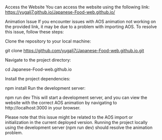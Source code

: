 Access the Website
You can access the website using the following link: https://yugalj7.github.io/Japanese-Food-web.github.io/

Animation Issue
If you encounter issues with AOS animation not working on the provided link, it may be due to a problem with importing AOS. 
To resolve this issue, follow these steps:

Clone the repository to your local machine:

git clone https://github.com/yugalj7/Japanese-Food-web.github.io.git

Navigate to the project directory:

cd Japanese-Food-web.github.io

Install the project dependencies:

npm install
Run the development server:

npm run dev
This will start a development server, and you can view the website with the correct AOS animation by navigating to http://localhost:3000 in your browser.

Please note that this issue might be related to the AOS import or initialization in the current deployed version. 
Running the project locally using the development server (npm run dev) should resolve the animation problem.

